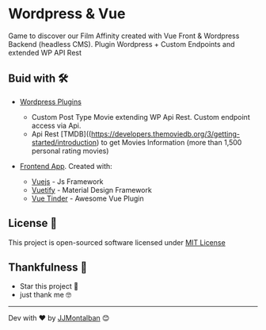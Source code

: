 # Wordpress & Vue

Game to discover our Film Affinity created with Vue Front & Wordpress Backend (headless CMS). Plugin Wordpress + Custom Endpoints and extended WP API Rest

## Buid with 🛠️



* [Wordpress Plugins](https://github.com/jjmontalban/wp-vue/tree/master/wordpress/wp-content/plugins)
  - Custom Post Type Movie extending WP Api Rest. Custom endpoint access via Api.
  - Api Rest [TMDB]((https://developers.themoviedb.org/3/getting-started/introduction) to get Movies Information (more than 1,500 personal rating movies)

* [Frontend App](https://github.com/jjmontalban/wp-vue/tree/master/vue). Created with:
  - [Vuejs](https://github.com/vuejs/vue) - Js Framework
  - [Vuetify](https://vuetifyjs.com/en/) - Material Design Framework
  - [Vue Tinder](https://shanlh.github.io/vue-tinder/) - Awesome Vue Plugin
 


## License 📄

This project is open-sourced software licensed under [MIT License](https://opensource.org/licenses/MIT)


## Thankfulness 🎁

* Star this project 📢 
* just thank me 🤓

---
Dev with ❤️ by [JJMontalban](https://jjmontalban.github.io) 😊
